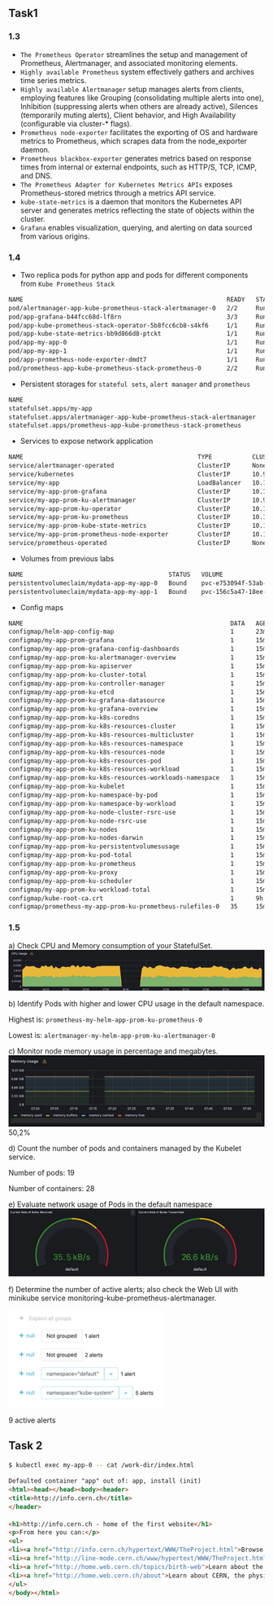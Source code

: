 ## Task1

### 1.3
- `The Prometheus Operator` streamlines the setup and management of Prometheus, Alertmanager, and associated monitoring elements.
- `Highly available Prometheus` system effectively gathers and archives time series metrics.
- `Highly available Alertmanager` setup manages alerts from clients, employing features like Grouping (consolidating multiple alerts into one), Inhibition (suppressing alerts when others are already active), Silences (temporarily muting alerts), Client behavior, and High Availability (configurable via cluster-* flags).
- `Prometheus node-exporter` facilitates the exporting of OS and hardware metrics to Prometheus, which scrapes data from the node_exporter daemon.
- `Prometheus blackbox-exporter` generates metrics based on response times from internal or external endpoints, such as HTTP/S, TCP, ICMP, and DNS.
- `The Prometheus Adapter for Kubernetes Metrics APIs` exposes Prometheus-stored metrics through a metrics API service.
- `kube-state-metrics` is a daemon that monitors the Kubernetes API server and generates metrics reflecting the state of objects within the cluster.
- `Grafana` enables visualization, querying, and alerting on data sourced from various origins.

### 1.4

- Two replica pods for python app and pods for different components from `Kube Prometheus Stack` 
```bash
NAME                                                        READY   STATUS        RESTARTS   AGE
pod/alertmanager-app-kube-prometheus-stack-alertmanager-0   2/2     Running       0          24s
pod/app-grafana-b44fcc68d-lf8rn                             3/3     Running       0          26s
pod/app-kube-prometheus-stack-operator-5b8fcc6cb8-s4kf6     1/1     Running       0          26s
pod/app-kube-state-metrics-bb9d866d8-ptckt                  1/1     Running       0          26s
pod/app-my-app-0                                            1/1     Running       0          2m10s
pod/app-my-app-1                                            1/1     Running       0          2m10s
pod/app-prometheus-node-exporter-dmdt7                      1/1     Running       0          26s
pod/prometheus-app-kube-prometheus-stack-prometheus-0       2/2     Running       0          24s
```
- Persistent storages for `stateful sets`, `alert manager` and `prometheus`
```bash
NAME                                                                   READY   AGE
statefulset.apps/my-app                                                2/2     23m
statefulset.apps/alertmanager-app-kube-prometheus-stack-alertmanager   1/1     3m23s
statefulset.apps/prometheus-app-kube-prometheus-stack-prometheus       1/1     3m23s
```
- Services to expose network application
```bash
NAME                                                TYPE           CLUSTER-IP       EXTERNAL-IP   PORT(S)                      AGE
service/alertmanager-operated                       ClusterIP      None             <none>        9093/TCP,9094/TCP,9094/UDP   15m
service/kubernetes                                  ClusterIP      10.96.0.1        <none>        443/TCP                      9h
service/my-app                                      LoadBalancer   10.110.226.152   <pending>     5000:31418/TCP               23m
service/my-app-prom-grafana                         ClusterIP      10.105.131.196   <none>        80/TCP                       15m
service/my-app-prom-ku-alertmanager                 ClusterIP      10.97.194.7      <none>        9093/TCP,5000/TCP            15m
service/my-app-prom-ku-operator                     ClusterIP      10.106.187.12    <none>        443/TCP                      15m
service/my-app-prom-ku-prometheus                   ClusterIP      10.111.156.208   <none>        9090/TCP,5000/TCP            15m
service/my-app-prom-kube-state-metrics              ClusterIP      10.111.73.137    <none>        5000/TCP                     15m
service/my-app-prom-prometheus-node-exporter        ClusterIP      10.110.116.228   <none>        9100/TCP                     15m
service/prometheus-operated                         ClusterIP      None             <none>        9090/TCP                     15m
```
- Volumes from previous labs
```bash
NAME                                        STATUS   VOLUME                                     CAPACITY   ACCESS MODES   STORAGECLASS   AGE
persistentvolumeclaim/mydata-app-my-app-0   Bound    pvc-e753094f-53ab-4229-b275-1cd4c5ba094c   1Gi        RWO            standard       8h
persistentvolumeclaim/mydata-app-my-app-1   Bound    pvc-156c5a47-18ee-4eca-991d-cb86c9b7813f   1Gi        RWO            standard       8h
```
- Config maps
```bash
NAME                                                         DATA   AGE
configmap/helm-app-config-map                                1      23m
configmap/my-app-prom-grafana                                1      15m
configmap/my-app-prom-grafana-config-dashboards              1      15m
configmap/my-app-prom-ku-alertmanager-overview               1      15m
configmap/my-app-prom-ku-apiserver                           1      15m
configmap/my-app-prom-ku-cluster-total                       1      15m
configmap/my-app-prom-ku-controller-manager                  1      15m
configmap/my-app-prom-ku-etcd                                1      15m
configmap/my-app-prom-ku-grafana-datasource                  1      15m
configmap/my-app-prom-ku-grafana-overview                    1      15m
configmap/my-app-prom-ku-k8s-coredns                         1      15m
configmap/my-app-prom-ku-k8s-resources-cluster               1      15m
configmap/my-app-prom-ku-k8s-resources-multicluster          1      15m
configmap/my-app-prom-ku-k8s-resources-namespace             1      15m
configmap/my-app-prom-ku-k8s-resources-node                  1      15m
configmap/my-app-prom-ku-k8s-resources-pod                   1      15m
configmap/my-app-prom-ku-k8s-resources-workload              1      15m
configmap/my-app-prom-ku-k8s-resources-workloads-namespace   1      15m
configmap/my-app-prom-ku-kubelet                             1      15m
configmap/my-app-prom-ku-namespace-by-pod                    1      15m
configmap/my-app-prom-ku-namespace-by-workload               1      15m
configmap/my-app-prom-ku-node-cluster-rsrc-use               1      15m
configmap/my-app-prom-ku-node-rsrc-use                       1      15m
configmap/my-app-prom-ku-nodes                               1      15m
configmap/my-app-prom-ku-nodes-darwin                        1      15m
configmap/my-app-prom-ku-persistentvolumesusage              1      15m
configmap/my-app-prom-ku-pod-total                           1      15m
configmap/my-app-prom-ku-prometheus                          1      15m
configmap/my-app-prom-ku-proxy                               1      15m
configmap/my-app-prom-ku-scheduler                           1      15m
configmap/my-app-prom-ku-workload-total                      1      15m
configmap/kube-root-ca.crt                                   1      9h
configmap/prometheus-my-app-prom-ku-prometheus-rulefiles-0   35     15m
```

### 1.5
a) Check CPU and Memory consumption of your StatefulSet.
![a_cpu.png](a_cpu.png)

b) Identify Pods with higher and lower CPU usage in the default namespace.

Highest is: `prometheus-my-helm-app-prom-ku-prometheus-0`

Lowest is: `alertmanager-my-helm-app-prom-ku-alertmanager-0`


c) Monitor node memory usage in percentage and megabytes.
![c.png](c.png)
50,2%

d) Count the number of pods and containers managed by the Kubelet service.

Number of pods:  19

Number of containers: 28

e) Evaluate network usage of Pods in the default namespace
![e.png](e.png)

f) Determine the number of active alerts; also check the Web UI with minikube service monitoring-kube-prometheus-alertmanager.

![f.png](f.png)

9 active alerts

## Task 2

```bash
$ kubectl exec my-app-0 -- cat /work-dir/index.html
```
```html
Defaulted container "app" out of: app, install (init)
<html><head></head><body><header>
<title>http://info.cern.ch</title>
</header>

<h1>http://info.cern.ch - home of the first website</h1>
<p>From here you can:</p>
<ul>
<li><a href="http://info.cern.ch/hypertext/WWW/TheProject.html">Browse the first website</a></li>
<li><a href="http://line-mode.cern.ch/www/hypertext/WWW/TheProject.html">Browse the first website using the line-mode browser simulator</a></li>
<li><a href="http://home.web.cern.ch/topics/birth-web">Learn about the birth of the web</a></li>
<li><a href="http://home.web.cern.ch/about">Learn about CERN, the physics laboratory where the web was born</a></li>
</ul>
</body></html>
```